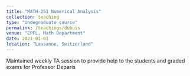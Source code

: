 ```yaml
---
title: "MATH-251 Numerical Analysis"
collection: teaching
type: "Undegraduate course"
permalink: /teachings/dubuis
venue: "EPFL, Math Department"
date: 2021-01-01
location: "Lausanne, Switzerland"
---
```


Maintained weekly TA session to provide help to the students and graded exams for Professor Deparis